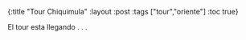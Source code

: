 {:title "Tour Chiquimula"
 :layout :post
 :tags  ["tour","oriente"]
 :toc true}

 El tour esta llegando . . .
